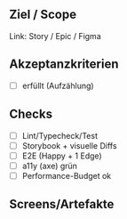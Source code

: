 ## Ziel / Scope

Link: Story / Epic / Figma

## Akzeptanzkriterien

- [ ] erfüllt (Aufzählung)

## Checks

- [ ] Lint/Typecheck/Test
- [ ] Storybook + visuelle Diffs
- [ ] E2E (Happy + 1 Edge)
- [ ] a11y (axe) grün
- [ ] Performance-Budget ok

## Screens/Artefakte
